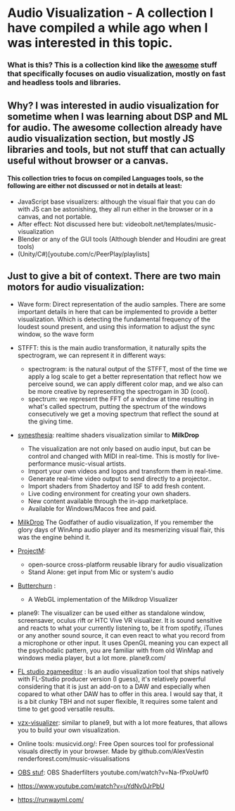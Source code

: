 # Audio Visualization - A collection I have compiled a while ago when I was interested in this topic.

### What is this? This is a collection kind like the [awesome](https://github.com/sindresorhus/awesome) stuff that specifically focuses on audio visualization, mostly on fast and headless tools and libraries.
## Why? I was interested in audio visualization for sometime when I was learning about DSP and ML for audio. The awesome collection already have audio visualization section, but mostly JS libraries and tools, but not stuff that can actually useful without browser or a canvas.

#### This collection tries to focus on compiled Languages tools, so the following are either not discussed or not in details at least:
+ JavaScript base visualizers: although the visual flair that you can do with JS can be astonishing, they all run either in the browser or in a canvas, and not portable.
+ After effect:  Not discussed here but: videobolt.net/templates/music-visualization
+ Blender or any of the GUI tools (Although blender and Houdini are great tools)
+ (Unity/C#)[youtube.com/c/PeerPlay/playlists]

## Just to give a bit of context. There are two main motors for audio visualization:
+ Wave form: Direct representation of the audio samples.
There are some important details in here that can be implemented to provide a better visualization. Which is detecting the fundamental frequency of the loudest sound present, and using this information to adjust the sync window, so the wave form
+ STFFT: this is the main audio transformation, it naturally spits the spectrogram, we can represent it in different ways:
    + spectrogram: is the natural output of the STFFT, most of the time we apply a log scale to get a better representation that reflect how we perceive sound, we can apply different color map, and we also can be more creative by representing the spectrogam in 3D (cool).
    + spectrum: we represent the FFT of a window at time resulting in what's called spectrum, putting the spectrum of the windows consecutively we get a moving spectrum that reflect the sound at the giving time.


+ [synesthesia](http://www.synesthesia.live/): realtime shaders visualization similar to __MilkDrop__
    + The visualization are not only based on audio input, but can be control and changed with MIDI in real-time. This is mostly for live-performance music-visual artists.
    + Import your own videos and logos and transform them in real-time.
    + Generate real-time video output to send directly to a projector..
    + Import shaders from Shadertoy and ISF to add fresh content.
    + Live coding environment for creating your own shaders.
    + New content available through the in-app marketplace.
    + Available for Windows/Macos free and paid.
+ [MilkDrop](http://www.geisswerks.com/about_milkdrop.html) The Godfather of audio visualization, If you remember the glory days of WinAmp audio player and its mesmerizing visual flair, this was the engine behind it.
+ [ProjectM](https://github.com/projectM-visualizer/projectm):
    + open-source cross-platform reusable library for audio visualization
    + Stand Alone: get input from Mic or system's audio

+ [Butterchurn](github.com/jberg/butterchurn) :
    + A WebGL implementation of the Milkdrop Visualizer

+ plane9: The visualizer can be used either as standalone window, screensaver, oculus rift or HTC Vive VR visualizer. It is sound sensitive and reacts to what your currently listening to, be it from spotify, iTunes or any another sound source, it can even react to what you record from a microphone or other input.
It uses OpenGL meaning you can expect all the psychodalic pattern, you are familiar with from old WinMap and windows media player, but a lot more.
 plane9.com/

+ [FL studio zgameeditor](youtube.com/channel/UCV4oqyhk2L9HvOfjlraNtEQ/videos) : Is an audio visualization tool that ships natively with FL-Studio producer version (I guess), it's relatively powerful considering that it is just an add-on to a DAW and especially when copared to what other DAW has to offer in this area.
I would say that, it is a bit clunky TBH and not super flexible, It requires some talent and time to get good versatile results.

+ [vzx-visualizer](vzx-visualizer.com/): similar to plane9, but with a lot more features, that allows you to build your own visualization.

+ Online tools:
musicvid.org/: Free Open sources tool for professional visuals directly in your browser. Made by github.com/AlexVestin
renderforest.com/music-visualisations

+ [OBS stuf](reddit.com/r/DJs/comments/qlzab0/looking_for_a_simple_audio_visualizer/):
OBS Shaderfilters
youtube.com/watch?v=Na-fPxoUwf0

+ https://www.youtube.com/watch?v=uYdNv0JrPbU
+ https://runwayml.com/
